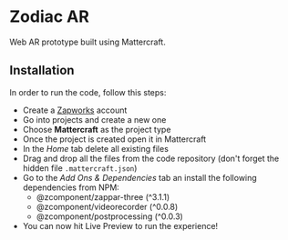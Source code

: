# Zodiac AR
Web AR prototype built using Mattercraft.

## Installation
In order to run the code, follow this steps:
- Create a [Zapworks](https://zap.works/) account
- Go into projects and create a new one
- Choose **Mattercraft** as the project type
- Once the project is created open it in Mattercraft
- In the *Home* tab delete all existing files
- Drag and drop all the files from the code repository (don't forget the hidden file `.mattercraft.json`)
- Go to the *Add Ons & Dependencies* tab an install the following dependencies from NPM:
  - @zcomponent/zappar-three (^3.1.1)
  - @zcomponent/videorecorder (^0.0.8)
  - @zcomponent/postprocessing (^0.0.3)
- You can now hit Live Preview to run the experience!
